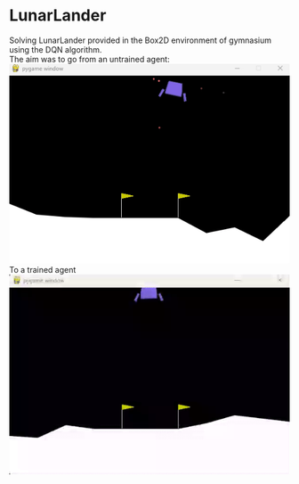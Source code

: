 # LunarLander
Solving LunarLander provided in the Box2D environment of gymnasium using the DQN algorithm. <br>
The aim was to go from an untrained agent: <br>
![Untrained](https://github.com/rrMat/LunarLander/blob/main/random.gif)
<br>
To a trained agent <br>
![Trained](https://github.com/rrMat/LunarLander/blob/main/gif_better.gif)
